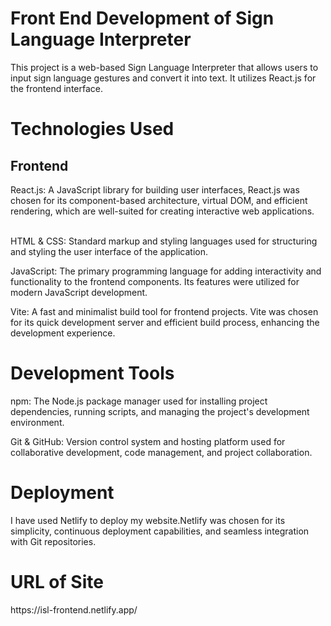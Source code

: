 <h1>Front End Development of Sign Language Interpreter</h1>
This project is a web-based Sign Language Interpreter that allows users to input sign language gestures and convert it into text. It utilizes React.js for the frontend interface.

<h1>Technologies Used</h1>
<h2>Frontend</h2>
React.js: A JavaScript library for building user interfaces, React.js was chosen for its component-based architecture, virtual DOM, and efficient rendering, which are well-suited for creating interactive web applications.<br><br>

HTML & CSS: Standard markup and styling languages used for structuring and styling the user interface of the application.<br>

JavaScript: The primary programming language for adding interactivity and functionality to the frontend components. Its features were utilized for modern JavaScript development.<br>

Vite: A fast and minimalist build tool for frontend projects. Vite was chosen for its quick development server and efficient build process, enhancing the development experience.<br>

<h1>Development Tools</h1>
npm: The Node.js package manager used for installing project dependencies, running scripts, and managing the project's development environment.<br>

Git & GitHub: Version control system and hosting platform used for collaborative development, code management, and project collaboration.

<h1>Deployment</h1>
I have used Netlify to deploy my website.Netlify was chosen for its simplicity, continuous deployment capabilities, and seamless integration with Git repositories.

<h1>URL of Site</h1>
<a>https://isl-frontend.netlify.app/</a>
